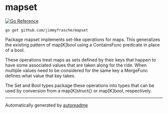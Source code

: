 # mapset
[![Go Reference](https://pkg.go.dev/badge/github.com/jimmyfrasche/mapset.svg)](https://pkg.go.dev/github.com/jimmyfrasche/mapset)

```shell
go get github.com/jimmyfrasche/mapset
```


Package mapset implements set-like operations for maps. This generalizes the existing pattern of map\[K]bool using a ContainsFunc predicate in place of a bool.

These operations treat maps as sets defined by their keys that happen to have some associated values that are taken along for the ride. When multiple values need to be considered for the same key a MergeFunc defines what value that key takes.

The Set and Bool types package these operations into types that can be used by conversion from a map\[K]struct{} or map\[K]bool, respectively.


---
Automatically generated by [autoreadme](https://github.com/jimmyfrasche/autoreadme)
